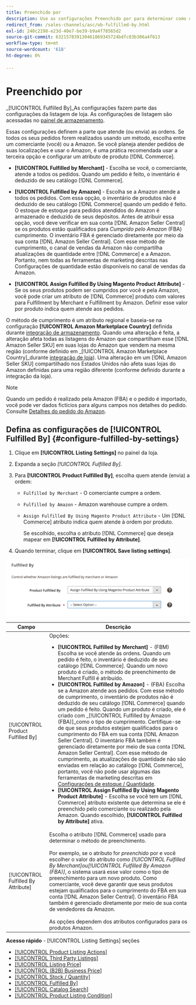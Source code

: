 ```yaml
---
title: Preenchido por
description: Use as configurações Preenchido por para determinar como os pedidos das listagens da Amazon são cumpridos (entregues).
redirect_from: /sales-channels/asc/ob-fulfilled-by.html
exl-id: 240c2198-e23d-40e7-be39-b9a4f78565d2
source-git-commit: 632157839130461869345724bdfc03b306a4f613
workflow-type: tm+mt
source-wordcount: '618'
ht-degree: 0%

---
```


# Preenchido por

_[!UICONTROL Fulfilled By]_As configurações fazem parte das configurações da listagem de loja. As configurações de listagem são acessadas no [painel de armazenamento](./amazon-store-dashboard.md).

Essas configurações definem a parte que atende (ou envia) as ordens. Se todos os seus pedidos forem realizados usando um método, escolha entre um comerciante (você) ou a Amazon. Se você planeja atender pedidos de suas localizações e usar o Amazon, é uma prática recomendada usar a terceira opção e configurar um atributo de produto [!DNL Commerce].

- **[!UICONTROL Fulfilled by Merchant]** - Escolha se você, o comerciante, atende a todos os pedidos. Quando um pedido é feito, o inventário é deduzido de seu catálogo [!DNL Commerce].

- **[!UICONTROL Fulfilled by Amazon]** - Escolha se a Amazon atende a todos os pedidos. Com essa opção, o inventário de produtos não é deduzido de seu catálogo [!DNL Commerce] quando um pedido é feito. O estoque de estoque para pedidos atendidos do Amazon é armazenado e deduzido de seus depósitos. Antes de atribuir essa opção, você deve verificar em sua conta [!DNL Amazon Seller Central] se os produtos estão qualificados para _Cumprido pelo Amazon_ (FBA) cumprimento. O inventário FBA é gerenciado diretamente por meio da sua conta [!DNL Amazon Seller Central]. Com esse método de cumprimento, o canal de vendas da Amazon não compartilha atualizações de quantidade entre [!DNL Commerce] e a Amazon. Portanto, nem todas as ferramentas de marketing descritas nas Configurações de quantidade estão disponíveis no canal de vendas da Amazon.

- **[!UICONTROL Assign Fulfilled By Using Magento Product Attribute]** - Se os seus produtos podem ser cumpridos por você e pela Amazon, você pode criar um atributo de  [!DNL Commerce] produto com valores para Fulfillment by Merchant e Fulfillment by Amazon. Definir esse valor por produto indica quem atende aos pedidos.

O método de cumprimento é um atributo regional e baseia-se na configuração **[!UICONTROL Amazon Marketplace Country]** definida durante [integração de armazenamento](./store-integration.md). Quando uma alteração é feita, a alteração afeta todas as listagens do Amazon que compartilham esse [!DNL Amazon Seller SKU] em suas lojas do Amazon que vendem na mesma região (conforme definido em _[!UICONTROL Amazon Marketplace Country]_durante [integração de loja](./store-integration.md)). Uma alteração em um [!DNL Amazon Seller SKU] compartilhado nos Estados Unidos não afeta suas lojas do Amazon definidas para uma região diferente (conforme definido durante a integração da loja).

>[!NOTE]
>
>Quando um pedido é realizado pela Amazon (FBA) e o pedido é importado, você pode ver dados fictícios para alguns campos nos detalhes do pedido. Consulte [Detalhes do pedido do Amazon](./amazon-order-details.md).

## Defina as configurações de [!UICONTROL Fulfilled By] {#configure-fulfilled-by-settings}

1. Clique em **[!UICONTROL Listing Settings]** no painel da loja.

1. Expanda a seção _[!UICONTROL Fulfilled By]_.

1. Para **[!UICONTROL Product Fulfilled By]**, escolha quem atende (envia) a ordem:

   - `Fulfilled by Merchant` - O comerciante cumpre a ordem.

   - `Fulfilled by Amazon` - Amazon warehouse cumpre a ordem.

   - `Assign Fulfilled By Using Magento Product Attribute` - Um  [!DNL Commerce] atributo indica quem atende à ordem por produto.

      Se escolhido, escolha o atributo [!DNL Commerce] que deseja mapear em **[!UICONTROL Fulfilled by Attribute]**.

1. Quando terminar, clique em **[!UICONTROL Save listing settings]**.

![Preenchido por configurações](assets/amazon-fulfilled-by.png)

| Campo | Descrição |
|--- |--- |
| [!UICONTROL Product Fulfilled By] | Opções:<ul><li>**[!UICONTROL Fulfilled by Merchant]** - (FBM) Escolha se você atende às ordens. Quando um pedido é feito, o inventário é deduzido de seu catálogo [!DNL Commerce]. Quando um novo produto é criado, o método de preenchimento de Merchant Fulfill é atribuído.</li><li>**[!UICONTROL Fulfilled by Amazon]** - (FBA) Escolha se a Amazon atende aos pedidos. Com esse método de cumprimento, o inventário de produtos não é deduzido de seu catálogo [!DNL Commerce] quando um pedido é feito. Quando um produto é criado, ele é criado com _[!UICONTROL Fulfilled by Amazon (FBA)]_como o tipo de cumprimento. Certifique-se de que seus produtos estejam qualificados para o cumprimento do FBA em sua conta [!DNL Amazon Seller Central]. O inventário FBA também é gerenciado diretamente por meio de sua conta [!DNL Amazon Seller Central]. Com esse método de cumprimento, as atualizações de quantidade não são enviadas em relação ao catálogo [!DNL Commerce], portanto, você não pode usar algumas das ferramentas de marketing descritas em [Configurações de estoque / Quantidade](./stock-quantity.md).</li><li>**[!UICONTROL Assign Fulfilled By Using Magento Product Attribute]** - Escolha se você tem um  [!DNL Commerce] atributo existente que determina se ele é preenchido pelo comerciante ou realizado pela Amazon. Quando escolhido, **[!UICONTROL Fulfilled by Attribute]** ativa.</li></ul> |
| [!UICONTROL Fulfilled By Attribute] | Escolha o atributo [!DNL Commerce] usado para determinar o método de preenchimento.<br><br>Por exemplo, se o atributo for  _preenchido_ por e você escolher o valor do atributo como  _[!UICONTROL Fulfilled By Merchant]_ou_[!UICONTROL Fulfilled By Amazon (FBA)]_, o sistema usará esse valor como o tipo de preenchimento para um novo produto. Como comerciante, você deve garantir que seus produtos estejam qualificados para o cumprimento do FBA em sua conta [!DNL Amazon Seller Central]. O inventário FBA também é gerenciado diretamente por meio de sua conta de vendedores da Amazon.<br><br>As opções dependem dos atributos configurados para os produtos Amazon. |

**Acesso rápido**  -  [!UICONTROL Listing Settings] seções

- [[!UICONTROL Product Listing Actions]](./product-listing-actions.md)
- [[!UICONTROL Third Party Listings]](./third-party-listing-settings.md)
- [[!UICONTROL Listing Price]](./listing-price.md)
- [[!UICONTROL (B2B) Business Price]](./business-pricing.md)
- [[!UICONTROL Stock / Quantity]](./stock-quantity.md)
- [[!UICONTROL Fulfilled By]](./fulfilled-by.md)
- [[!UICONTROL Catalog Search]](./catalog-search.md)
- [[!UICONTROL Product Listing Condition]](./product-listing-condition.md)
